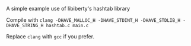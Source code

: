 A simple example use of libiberty's hashtab library

Compile with `clang -DHAVE_MALLOC_H -DHAVE_STDINT_H -DHAVE_STDLIB_H -DHAVE_STRING_H hashtab.c main.c`

Replace `clang` with `gcc` if you prefer.
